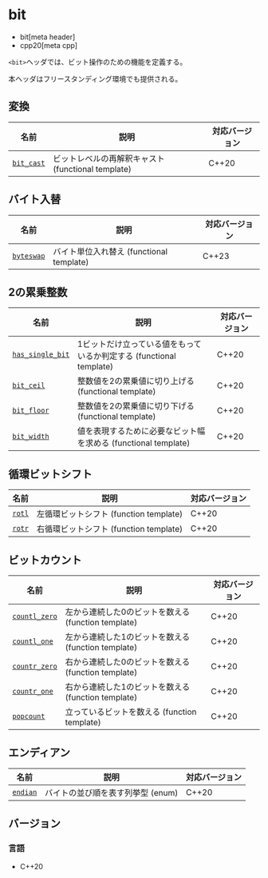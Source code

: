 # bit
* bit[meta header]
* cpp20[meta cpp]

`<bit>`ヘッダでは、ビット操作のための機能を定義する。

本ヘッダはフリースタンディング環境でも提供される。

## 変換

| 名前 | 説明 | 対応バージョン |
|------|------|----------------|
| [`bit_cast`](bit/bit_cast.md) | ビットレベルの再解釈キャスト (functional template) | C++20 |


## バイト入替

| 名前 | 説明 | 対応バージョン |
|------|------|----------------|
| [`byteswap`](bit/byteswap.md) | バイト単位入れ替え (functional template) | C++23 |


## 2の累乗整数

| 名前 | 説明 | 対応バージョン |
|------|------|----------------|
| [`has_single_bit`](bit/has_single_bit.md) | 1ビットだけ立っている値をもっているか判定する (functional template) | C++20 |
| [`bit_ceil`](bit/bit_ceil.md)   | 整数値を2の累乗値に切り上げる (functional template) | C++20 |
| [`bit_floor`](bit/bit_floor.md) | 整数値を2の累乗値に切り下げる (functional template) | C++20 |
| [`bit_width`](bit/bit_width.md) | 値を表現するために必要なビット幅を求める (functional template) | C++20 |


## 循環ビットシフト

| 名前 | 説明 | 対応バージョン |
|------|------|----------------|
| [`rotl`](bit/rotl.md) | 左循環ビットシフト (function template) | C++20 |
| [`rotr`](bit/rotr.md) | 右循環ビットシフト (function template) | C++20 |


## ビットカウント

| 名前 | 説明 | 対応バージョン |
|------|------|----------------|
| [`countl_zero`](bit/countl_zero.md) | 左から連続した0のビットを数える (function template) | C++20 |
| [`countl_one`](bit/countl_one.md) | 左から連続した1のビットを数える (function template) | C++20 |
| [`countr_zero`](bit/countr_zero.md) | 右から連続した0のビットを数える (function template) | C++20 |
| [`countr_one`](bit/countr_one.md) | 右から連続した1のビットを数える (function template) | C++20 |
| [`popcount`](bit/popcount.md) | 立っているビットを数える (function template) | C++20 |


## エンディアン

| 名前 | 説明 | 対応バージョン |
|-------------|-----------------------------------|-------|
| [`endian`](bit/endian.md) | バイトの並び順を表す列挙型 (enum) | C++20 |


## バージョン
### 言語
- C++20
